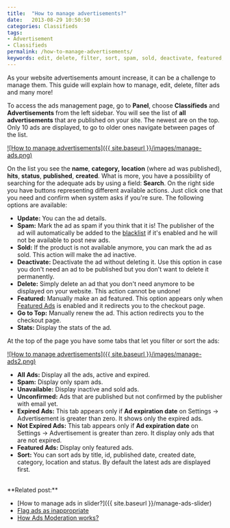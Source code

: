 ```yaml
---
title:  "How to manage advertisements?"
date:   2013-08-29 10:50:50
categories: Classifieds
tags: 
- Advertisement
- Classifieds
permalink: /how-to-manage-advertisements/
keywords: edit, delete, filter, sort, spam, sold, deactivate, featured, top, stats, panel
---
```

As your website advertisements amount increase, it can be a challenge to manage them. This guide will explain how to manage, edit, delete, filter ads and many more!

To access the ads management page, go to **Panel**, choose **Classifieds** and **Advertisements** from the left sidebar. You will see the list of **all advertisements** that are published on your site. The newest are on the top. Only 10 ads are displayed, to go to older ones navigate between pages of the list.

<a href="{{ site.baseurl }}/images/manage-ads.png" class="thumbnail gallery-item" data-gallery>
	![How to manage advertisements]({{ site.baseurl }}/images/manage-ads.png)
</a>

On the list you see the **name**, **category,** **location** (where ad was published), **hits**, **status**, **published**, **created**. What is more, you have a possibility of searching for the adequate ads by using a field: **Search**. On the right side you have buttons representing different available actions. Just click one that you need and confirm when system asks if you're sure. The following options are available:

+ **Update:** You can the ad details.
+ **Spam:** Mark the ad as spam if you think that it is! The publisher of the ad will automatically be added to the [blacklist](http://docs.yclas.com/activate-blacklist-works/) if it's enabled and he will not be available to post new ads.
+ **Sold:** If the product is not available anymore, you can mark the ad as sold. This action will make the ad inactive.
+ **Deactivate:** Deactivate the ad without deleting it. Use this option in case you don't need an ad to be published but you don't want to delete it permanently.
+ **Delete:** Simply delete an ad that you don't need anymore to be displayed on your website. This action cannot be undone!
+ **Featured:** Manually make an ad featured. This option appears only when [Featured Ads](http://docs.yclas.com/how-to-create-featured-plan/) is enabled and it redirects you to the checkout page.
+ **Go to Top:** Manually renew the ad. This action redirects you to the checkout page.
+ **Stats:** Display the stats of the ad.

At the top of the page you have some tabs that let you filter or sort the ads:

<a href="{{ site.baseurl }}/images/manage-ads2.png" class="thumbnail gallery-item" data-gallery>
![How to manage advertisements]({{ site.baseurl }}/images/manage-ads2.png)
</a>

+ **All Ads:** Display all the ads, active and expired.
+ **Spam:** Display only spam ads.
+ **Unavailable:** Display inactive and sold ads.
+ **Unconfirmed:** Ads that are published but not confirmed by the publisher with email yet.
+ **Expired Ads:** This tab appears only if **Ad expiration date** on Settings -> Advertisement is greater than zero. It shows only the expired ads.
+ **Not Expired Ads:** This tab appears only if **Ad expiration date** on Settings -> Advertisement is greater than zero. It display only ads that are not expired.
+ **Featured Ads:** Display only featured ads.
+ **Sort:** You can sort ads by title, id, published date, created date, category, location and status. By default the latest ads are displayed first.  

<br>
**Related post:**

  * [How to manage ads in slider?]({{ site.baseurl }}/manage-ads-slider)
  * [Flag ads as inappropriate](http://docs.yclas.com/flag-ad-inappropriate/)
  * [How Ads Moderation works?](http://docs.yclas.com/how-ads-moderation-works/)
  
